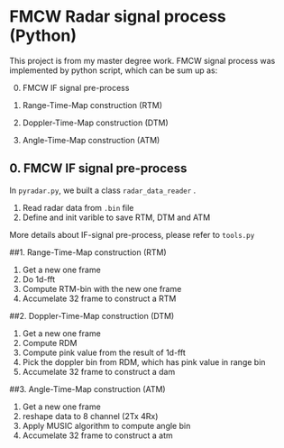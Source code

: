 #  

# FMCW Radar signal process (Python)

This project is from my master degree work. FMCW signal process was implemented by python script, which can be sum up as:

0. FMCW IF signal pre-process

1. Range-Time-Map construction (RTM)
2. Doppler-Time-Map construction (DTM)
3. Angle-Time-Map construction (ATM)

## 0. FMCW IF signal pre-process

In `pyradar.py`, we built a class `radar_data_reader` . 

1. Read radar data from `.bin` file
2. Define and init varible to save RTM, DTM and ATM

More details about IF-signal pre-process, please refer to `tools.py`

##1. Range-Time-Map construction (RTM)

1. Get a new one frame 
2. Do 1d-fft
3. Compute RTM-bin with the new one frame
4. Accumelate 32 frame to construct a RTM

##2. Doppler-Time-Map construction (DTM)

1. Get a new one frame 
2. Compute RDM
3. Compute pink value from the result of 1d-fft
4. Pick the doppler bin from RDM, which has pink value in range bin
5. Accumelate 32 frame to construct a dam

##3. Angle-Time-Map construction (ATM)

1. Get a new one frame 
2. reshape data to 8 channel (2Tx 4Rx)
3. Apply MUSIC algorithm to compute angle bin
4. Accumelate 32 frame to construct a atm